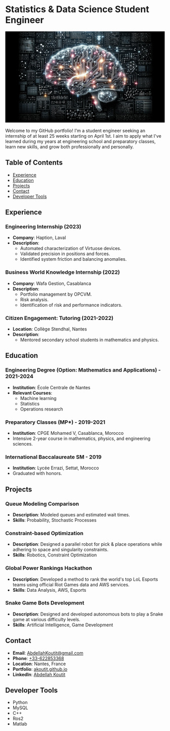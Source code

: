# Statistics & Data Science Student Engineer

![Portfolio Banner](Banner_.png)

Welcome to my GitHub portfolio! I'm a student engineer seeking an internship of at least 25 weeks starting on April 1st. I aim to apply what I've learned during my years at engineering school and preparatory classes, learn new skills, and grow both professionally and personally.

## Table of Contents

- [Experience](#experience)
- [Education](#education)
- [Projects](#projects)
- [Contact](#contact)
- [Developer Tools](#developer-tools)

## Experience

### Engineering Internship (2023)

- **Company**: Haption, Laval
- **Description**: 
  - Automated characterization of Virtuose devices.
  - Validated precision in positions and forces.
  - Identified system friction and balancing anomalies.

### Business World Knowledge Internship (2022)

- **Company**: Wafa Gestion, Casablanca
- **Description**: 
  - Portfolio management by OPCVM.
  - Risk analysis.
  - Identification of risk and performance indicators.

### Citizen Engagement: Tutoring (2021-2022)

- **Location**: Collège Stendhal, Nantes
- **Description**: 
  - Mentored secondary school students in mathematics and physics.

## Education

### Engineering Degree (Option: Mathematics and Applications) - 2021-2024

- **Institution**: École Centrale de Nantes
- **Relevant Courses**:
  - Machine learning
  - Statistics
  - Operations research

### Preparatory Classes (MP*) - 2019-2021

- **Institution**: CPGE Mohamed V, Casablanca, Morocco
- Intensive 2-year course in mathematics, physics, and engineering sciences.

### International Baccalaureate SM - 2019

- **Institution**: Lycée Errazi, Settat, Morocco
- Graduated with honors.

## Projects

### Queue Modeling Comparison

- **Description**: Modeled queues and estimated wait times.
- **Skills**: Probability, Stochastic Processes

### Constraint-based Optimization

- **Description**: Designed a parallel robot for pick & place operations while adhering to space and singularity constraints.
- **Skills**: Robotics, Constraint Optimization

### Global Power Rankings Hackathon

- **Description**: Developed a method to rank the world's top LoL Esports teams using official Riot Games data and AWS services.
- **Skills**: Data Analysis, AWS, Esports

### Snake Game Bots Development

- **Description**: Designed and developed autonomous bots to play a Snake game at various difficulty levels.
- **Skills**: Artificial Intelligence, Game Development

## Contact

- **Email**: [AbdellahKoutit@gmail.com](mailto:abdellahkoutit@gmail.com)
- **Phone**: [+33-622853368](tel:+33-622853368)
- **Location**: Nantes, France
- **Portfolio**: [akoutit.github.io](https://akoutit.github.io)
- **LinkedIn**: [Abdellah Koutit](https://www.linkedin.com/in/abdellah-koutit-5ab9851a4/)

## Developer Tools

- Python
- MySQL
- C++
- Ros2
- Matlab
